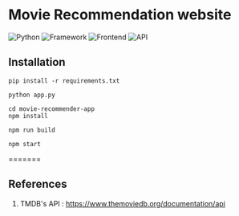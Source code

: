 
# Movie Recommendation website
![Python](https://img.shields.io/badge/Python-3.9.6-blueviolet)     ![Framework](https://img.shields.io/badge/Framework-Flask-red) ![Frontend](https://img.shields.io/badge/Frontend-React-green) ![API](https://img.shields.io/badge/API-TMDB-fcba03)

## Installation

    pip install -r requirements.txt

    python app.py

    cd movie-recommender-app
    npm install

    npm run build

    npm start

=======

 ## References 
 1. TMDB's API : https://www.themoviedb.org/documentation/api

